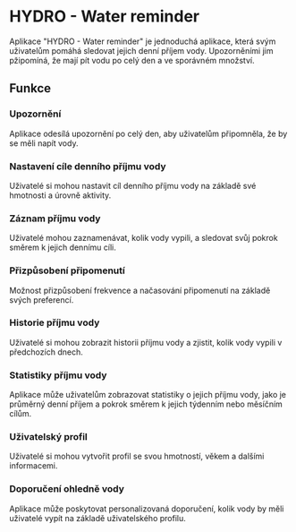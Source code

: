 # HYDRO - Water reminder
Aplikace "HYDRO - Water reminder" je jednoduchá aplikace, která svým uživatelům pomáhá sledovat jejich denní příjem vody. Upozorněními jim pžipomíná, že mají pít vodu po celý den a ve sporávném množství.
## Funkce
### Upozornění
Aplikace odesílá upozornění po celý den, aby uživatelům připomněla, že by se měli napít vody.
### Nastavení cíle denního příjmu vody
Uživatelé si mohou nastavit cíl denního příjmu vody na základě své hmotnosti a úrovně aktivity.
### Záznam příjmu vody
Uživatelé mohou zaznamenávat, kolik vody vypili, a sledovat svůj pokrok směrem k jejich dennímu cíli.
### Přizpůsobení připomenutí
Možnost přizpůsobení frekvence a načasování připomenutí na základě svých preferencí.
### Historie příjmu vody
Uživatelé si mohou zobrazit historii příjmu vody a zjistit, kolik vody vypili v předchozích dnech.
### Statistiky příjmu vody
Aplikace může uživatelům zobrazovat statistiky o jejich příjmu vody, jako je průměrný denní příjem a pokrok směrem k jejich týdenním nebo měsíčním cílům.
### Uživatelský profil
Uživatelé si mohou vytvořit profil se svou hmotností, věkem a dalšími informacemi.
### Doporučení ohledně vody
Aplikace může poskytovat personalizovaná doporučení, kolik vody by měli uživatelé vypít na základě uživatelského profilu.
